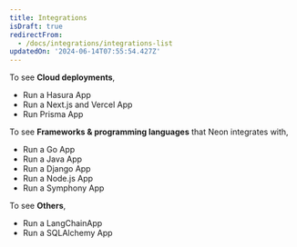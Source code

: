 ```yaml
---
title: Integrations
isDraft: true
redirectFrom:
  - /docs/integrations/integrations-list
updatedOn: '2024-06-14T07:55:54.427Z'
---
```


To see **Cloud deployments**,

- Run a Hasura App
- Run a Next.js and Vercel App
- Run Prisma App

To see **Frameworks & programming languages** that Neon integrates with,

- Run a Go App
- Run a Java App
- Run a Django App
- Run a Node.js App
- Run a Symphony App

To see **Others**,

- Run a LangChainApp
- Run a SQLAlchemy App
